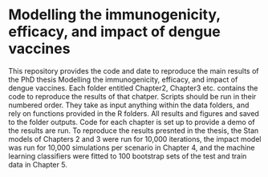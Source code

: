 # Modelling the immunogenicity, efficacy, and impact of dengue vaccines

This repository provides the code and date to reproduce the main results of the PhD thesis Modelling the immunogenicity, efficacy, and impact of
dengue vaccines. Each folder entitled Chapter2, Chapter3 etc. contains the code to reproduce the results of that chatper. Scripts should be run in their numbered order. They take as input anything within the data folders, and rely on functions provided in the R folders. All results and figures and saved to the folder outputs. Code for each chapter is set up to provide a demo of the results are run. To reproduce the results presnted in the thesis, the Stan models of Chapters 2 and 3 were run for 10,000 iterations, the impact model was run for 10,000 simulations per scenario in Chapter 4, and the machine learning classifiers were fitted to 100 bootstrap sets of the test and train data in Chapter 5.  
